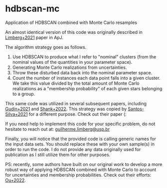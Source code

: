 # hdbscan-mc
Application of HDBSCAN combined with Monte Carlo resamples

An almost identical version of this code was originally described in [Limberg+2021](https://ui.adsabs.harvard.edu/abs/2021ApJ...907...10L/abstract) paper in ApJ. 

The algorithm strategy goes as follows. 
1) Use HDBSCAN to produce what I refer to "nominal" clusters (from the nominal values of the quantities in your parameter space).
2) Generating Monte Carlo realizations from uncertainties.
3) Throw these disturbed data back into the nominal parameter space.
4) Count the number of instances each data point falls into a given cluster. We take this value divided by the total amount of Monte Carlo realizations as a "membership probability" of each given stars belonging to a group. 

This same code was utilized in several subsequent papers, including [Gudin+2021](https://ui.adsabs.harvard.edu/abs/2021ApJ...908...79G/abstract) and [Shank+2022](https://ui.adsabs.harvard.edu/abs/2022ApJ...926...26S/abstract). This strategy was copied by [Santos-Silva+2021](https://ui.adsabs.harvard.edu/abs/2021MNRAS.508.1033S/abstract) for a different purpose. Check out their paper (:

If you need help to implement this code for your specific problem, do not hesitate to reach out at: guilherme.limberg@usp.br

Finally, you will notice that the provided code is calling generic names for the input data sets. You should replace these with your own sample(s) in order to run the code. I do not provide any data originally used for publication as I still utilize them for other purposes.

PS: recently, some authors have built on our original work to develop a more robust way of applying HDBSCAN combined with Monte Carlo to account for uncertainties and membership probabilities. Check out their efforts: [Ou+2022](https://ui.adsabs.harvard.edu/abs/2022arXiv220801056O/abstract).
